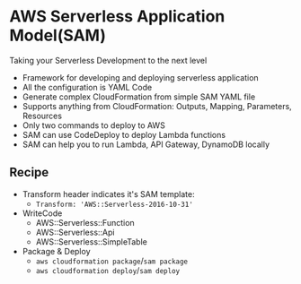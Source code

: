 # AWS Serverless Application Model(SAM)
Taking your Serverless Development to the next level

* Framework for developing and deploying serverless application
* All the configuration is YAML Code
* Generate complex CloudFormation from simple SAM YAML file
* Supports anything from CloudFormation: Outputs, Mapping, Parameters, Resources
* Only two commands to deploy to AWS
* SAM can use CodeDeploy to deploy Lambda functions
* SAM can help you to run Lambda, API Gateway, DynamoDB locally

## Recipe
* Transform header indicates it's SAM template:
	* `Transform: 'AWS::Serverless-2016-10-31'`
* WriteCode
	* AWS::Serverless::Function 
	* AWS::Serverless::Api
	* AWS::Serverless::SimpleTable
* Package & Deploy
	* `aws cloudformation package`/`sam package`
	* `aws cloudformation deploy`/`sam deploy`